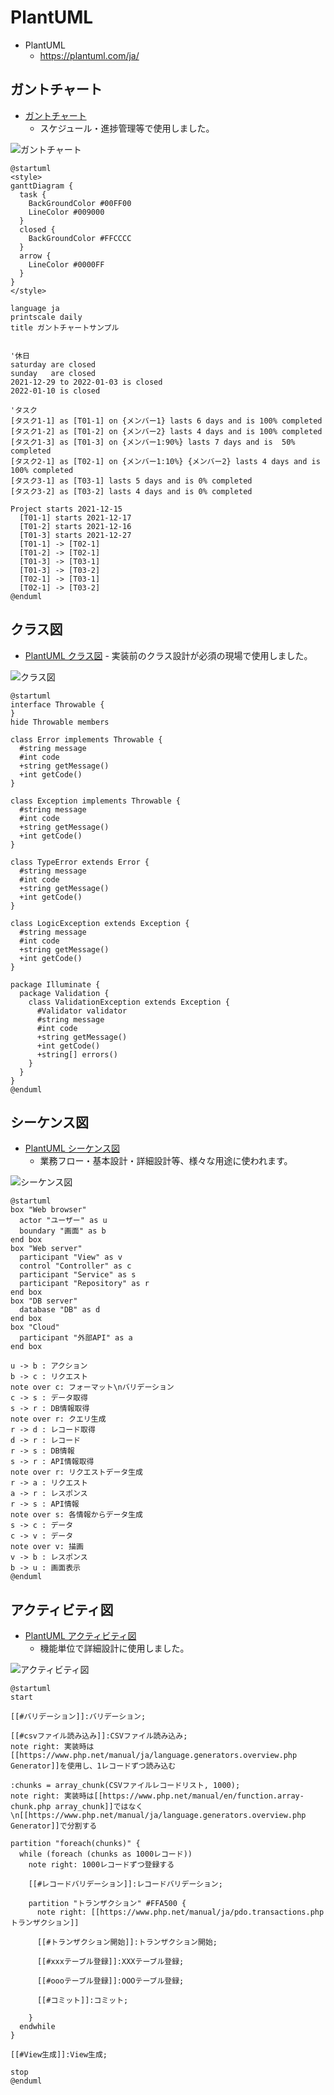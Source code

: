 # PlantUML

- PlantUML
  - <https://plantuml.com/ja/>

## ガントチャート

- [ガントチャート](https://www.plantuml.com/plantuml/umla/fPJFYXD14CRlzHG5ikmfsDDZDaIMPN4bNZnuyBPuA6QQCBkTxgMx1maX1sSk7lMqPn5F2Xx4Wx3WmxJu7FOqwKr26n0C1BxvgkfNt_oPERUEZ6iN4k3KkgKKPp0dvTpJXkQ65hW2H4VsEWh49rHTFpEwLVM5bjhW0yPcCyPYxNcZnBqxPT5TXtybjHNr8S1iTX5-crOoHh_6LOuRriIUDPm-tEG4IMhUqbpW5S6DQPIp5Kc1DJLo2QvnGVlkY--_-Vwjxz_u_gFlxmRTVO_chUy_0y3nhxltlsy_WINNcfgMI4PiGeDjrU3WhiSPBqO57_4fEetXY8zOCM8bDZQr9BDWEoOS--wdxtxuxYjStilGz0h9ukLB5gLMkFBzXnZmNSXRh56ITHPFC2InIAeUc0LZHrZfnOqKJjHxFBxbyPp74-_Hl_BAn8ioo_TuoeuISxB7nF419j-USvGvimZC_yjTRdSCSZCytXi-EChJw22plTael33wIbGEuyjaCJqXnHWmtTYiDaardjTEKgtCQdoomnoTfMku0ylDCfdbtqqUp3IJTIOpTPuBLG_VYpy0)
  - スケジュール・進捗管理等で使用しました。

![ガントチャート](./../image/plantuml-gantt-chart.svg)

```plantuml
@startuml
<style>
ganttDiagram {
  task {
    BackGroundColor #00FF00
    LineColor #009000
  }
  closed {
    BackGroundColor #FFCCCC
  }
  arrow {
    LineColor #0000FF
  }
}
</style>

language ja
printscale daily
title ガントチャートサンプル


'休日
saturday are closed
sunday   are closed
2021-12-29 to 2022-01-03 is closed
2022-01-10 is closed

'タスク
[タスク1-1] as [T01-1] on {メンバー1} lasts 6 days and is 100% completed
[タスク1-2] as [T01-2] on {メンバー2} lasts 4 days and is 100% completed
[タスク1-3] as [T01-3] on {メンバー1:90%} lasts 7 days and is  50% completed
[タスク2-1] as [T02-1] on {メンバー1:10%} {メンバー2} lasts 4 days and is 100% completed
[タスク3-1] as [T03-1] lasts 5 days and is 0% completed
[タスク3-2] as [T03-2] lasts 4 days and is 0% completed

Project starts 2021-12-15
  [T01-1] starts 2021-12-17
  [T01-2] starts 2021-12-16
  [T01-3] starts 2021-12-27
  [T01-1] -> [T02-1]
  [T01-2] -> [T02-1]
  [T01-3] -> [T03-1]
  [T01-3] -> [T03-2]
  [T02-1] -> [T03-1]
  [T02-1] -> [T03-2]
@enduml
```

## クラス図

- [PlantUML クラス図](https://www.plantuml.com/plantuml/umla/lP5FIyH03CNlyoa2Ur7y4WlYGT3RuaKyP6TYTt3-b2IhAzBlRaFRqIBYPJ5G2B_toijhjwB8Uip9nQB4p-W9TWUkRxXF11zkS8SOlgDCUKyiplc48d33N1bYxXDbAYghbm4seXnB1vb4i2CZOmxu6co_cjMEz7uoN5mQDil8hcimCBIiawTUOot_bBTxxsdgHoUb4fQsPm-wgrtqhLrBQ-ISYJtwbr65svIEEHRKwSCj-05J3DX20QOBl_1VPzfiPdjbU5ssHVhH0c3T1E3NDZRhHcl_unEG_I6PXS7PCxWjbN3CwHC0)
        - 実装前のクラス設計が必須の現場で使用しました。

![クラス図](./../image/plantuml-class-diagram.svg)

```plantuml
@startuml
interface Throwable {
}
hide Throwable members

class Error implements Throwable {
  #string message
  #int code
  +string getMessage()
  +int getCode()
}

class Exception implements Throwable {
  #string message
  #int code
  +string getMessage()
  +int getCode()
}

class TypeError extends Error {
  #string message
  #int code
  +string getMessage()
  +int getCode()
}

class LogicException extends Exception {
  #string message
  #int code
  +string getMessage()
  +int getCode()
}

package Illuminate {
  package Validation {
    class ValidationException extends Exception {
      #Validator validator
      #string message
      #int code
      +string getMessage()
      +int getCode()
      +string[] errors()
    }
  }
}
@enduml
```

## シーケンス図

- [PlantUML シーケンス図](https://www.plantuml.com/plantuml/umla/TPEzRXGn4CTxFyLeUrxW2XIID7G896XeRA-BbOxroTxTa18RH2AAkoA4Adn44Hm82Q5883u43pFQE_8MZ6rqwopGdApv-VznS-Sjst3JjFUcJEZxKDnH0eJHUrQPWW5msMW31VhNwB-Z-qIV1N0BBJ6XsxhaPX-AzT6tYvFJ20HJTGbaDTYHLPVSPfHKoMh6wmQAsvNQYvAEYDHrO_GKYfrqc2eJcHohRf5P9LM4TWnlgfcs5JNUZznSxhAxdLKfUSC5jogCu-NoykMTgMxBlphtPySNVddjnlKeuHi9Q-7ALH0m0NIdw3wW-up-3Vfp9WAG0VXt4IpHVK5_m6hTAD3K1cI0Jz6z3Ilspz5xudThz8kWyOzfFFZ9u6UZNm8_-_bn_-CPim4O0hlRA_-eV_anpRCSCu7KW6pNHozM1mjcWgYCRk_HdSS2Xt-4PJGSiQImMSmGJ6lvV_Bews_QvqNuFzR4inPnT49ReCEco12R1Te9z8k7QOmFdg0x70V6rZBVOrfjbuyonsu2g_cS_kYis_pKeqOYW9P0UWw_NYtNPr_PbgfBUbs_0G00)
  - 業務フロー・基本設計・詳細設計等、様々な用途に使われます。

![シーケンス図](./../image/plantuml-sequence-diagram.svg)

```plantuml
@startuml
box "Web browser"
  actor "ユーザー" as u
  boundary "画面" as b
end box
box "Web server"
  participant "View" as v
  control "Controller" as c
  participant "Service" as s
  participant "Repository" as r
end box
box "DB server"
  database "DB" as d
end box
box "Cloud"
  participant "外部API" as a
end box

u -> b : アクション
b -> c : リクエスト
note over c: フォーマット\nバリデーション
c -> s : データ取得
s -> r : DB情報取得
note over r: クエリ生成
r -> d : レコード取得
d -> r : レコード
r -> s : DB情報
s -> r : API情報取得
note over r: リクエストデータ生成
r -> a : リクエスト
a -> r : レスポンス
r -> s : API情報
note over s: 各情報からデータ生成
s -> c : データ
c -> v : データ
note over v: 描画
v -> b : レスポンス
b -> u : 画面表示
@enduml
```

## アクティビティ図

- [PlantUML アクティビティ図](https://www.plantuml.com/plantuml/umla/hLJFQnD16BtFNp6abmHqDpruIH0gGZtc89H0N6H8fzbeEhlipYOHANHciAP4i4Yjn4iG2z7ues114QlzOpxJfF-5aqbgXzgq8CrXoSpttZVllVcOXPYJY2UhDMJ-85GgpO7Q0jK7zHJK0SXle7gWzZqlT-v-tb3ASHtKIv1lGEw2-Z3gVm9nEFfreB-QUFlkqgng7h60KnnLApxFuS7dxkZjawEE1B5NAlcSXt7ETHkDXXFweSCeTrS9IqZDVK3S6c6LX5IeKw6CHeG7KUm4THhLgzJ0yPsJVSy3-UBtpyFXzZiGhs1Tp8Fw279_R4DjWdWDOlTKarn7A5Vs4_OmnZSnYIBowBvPfi_Oi9kCSv7VGRMkuVbiDflvJrkKkIi9A_Dgm1npydLpih5ZAT66H4_t0j47yVmUkzAeH6_GsXXiVW7H0Tb6A2GHhuuLuTHA455IzjEJT38f_1XXtF2hDOhJqngU5Z69JH9sI9aCmlfd9sD1hCiOTduSFpiHO3XcAYtOp0cz19EVjBCyWMg1UgzB8B-2tFkBJE6vnSLRDx9PO_AixiiI3vS3XqU4nSHSPcnIddMKvnbL4vkpGCSxxK6lRJnU1CXRhPhD9gWDayQEdjT9ghf3iLZyTzyc1a5mBh5GA5nCDE5tGIajKkFjvHIsfh-KBPkXGMlcxLZIKpZSxXwrjZJbTA49CGz2jA3X-dtw0m00)
  - 機能単位で詳細設計に使用しました。

![アクティビティ図](./../image/plantuml-activity-diagram.svg)

```plantuml
@startuml
start

[[#バリデーション]]:バリデーション;

[[#csvファイル読み込み]]:CSVファイル読み込み;
note right: 実装時は[[https://www.php.net/manual/ja/language.generators.overview.php Generator]]を使用し、1レコードずつ読み込む

:chunks = array_chunk(CSVファイルレコードリスト, 1000);
note right: 実装時は[[https://www.php.net/manual/en/function.array-chunk.php array_chunk]]ではなく\n[[https://www.php.net/manual/ja/language.generators.overview.php Generator]]で分割する

partition "foreach(chunks)" {
  while (foreach (chunks as 1000レコード))
    note right: 1000レコードずつ登録する

    [[#レコードバリデーション]]:レコードバリデーション;

    partition "トランザクション" #FFA500 {
      note right: [[https://www.php.net/manual/ja/pdo.transactions.php トランザクション]]

      [[#トランザクション開始]]:トランザクション開始;

      [[#xxxテーブル登録]]:XXXテーブル登録;

      [[#oooテーブル登録]]:OOOテーブル登録;

      [[#コミット]]:コミット;

    }
  endwhile
}

[[#View生成]]:View生成;

stop
@enduml
```
